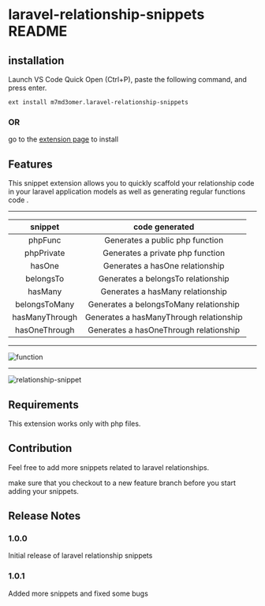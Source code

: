 # laravel-relationship-snippets README

## installation

Launch VS Code Quick Open (Ctrl+P), paste the following command, and press enter.

`ext install m7md3omer.laravel-relationship-snippets`

### OR

go to the [extension page][1] to install


## Features

This snippet extension allows you to quickly scaffold your relationship code in your laravel application models as well as generating regular functions code .

---

|snippet|code generated|
|:---:|:-----:|
|phpFunc|Generates a public php function|
|phpPrivate|Generates a private php function|
|hasOne|Generates a hasOne relationship|
|belongsTo|Generates a belongsTo relationship|
|hasMany|Generates a hasMany relationship|
|belongsToMany|Generates a belongsToMany relationship|
|hasManyThrough|Generates a hasManyThrough relationship|
|hasOneThrough|Generates a hasOneThrough relationship|

---

![function](https://github.com/m7md3omer/Vscode-extension-laravel-snippets/blob/master/screenshots/screen1.png "function snippet")

---

![relationship-snippet](https://github.com/m7md3omer/Vscode-extension-laravel-snippets/blob/master/screenshots/screen2.png "relationship snippets")

## Requirements

This extension works only with php files.

## Contribution

Feel free to add more snippets related to laravel relationships.

make sure that you checkout to a new feature branch before you start adding your snippets.

## Release Notes

### 1.0.0

Initial release of laravel relationship snippets

### 1.0.1

Added more snippets and fixed some bugs

[1]: https://marketplace.visualstudio.com/items?itemName=m7md3omer.laravel-relationship-snippets&ssr=false#overview
